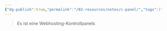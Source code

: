 ```yaml
---
{"dg-publish":true,"permalink":"/02-resources/notes/c-panel/","tags":["GFN/LF09","tools","empty"]}
---
```


>Es ist eine Webhosting-Kontrollpanels 